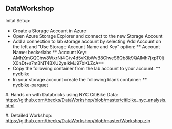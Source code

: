 ## DataWorkshop

Inital Setup:

* Create a Storage Account in Azure
* Open Azure Storage Explorer and connect to the new Storage Account
* Add a connection to lab storage account by selecting Add Account on the left and "Use Storage Account Name and Key" option:
** Account Name: beckerlabs
** Account Key: AMhXmGQChw8WxrNt4G/v4d5yKtbWvB8ClweS6Qb8k9QAlMh7jxpT0ljX0nDt+s7mBNT4BXU2yelkMJ97bKLZcA== 
* Copy the following container from the lab account to your account: 
** nycbike
* In your storage account create the following blank container:
** nycbike-parquet


#. Hands on with Databricks using NYC CitiBike Data: https://github.com/tbecks/DataWorkshop/blob/master/citibike_nyc_analysis.html

#. Detailed Workshop: https://github.com/tbecks/DataWorkshop/blob/master/Workshop.zip


